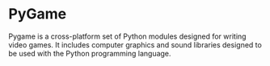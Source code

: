 # PyGame
Pygame is a cross-platform set of Python modules designed for writing video games. It includes computer graphics and sound libraries designed to be used with the Python programming language.
